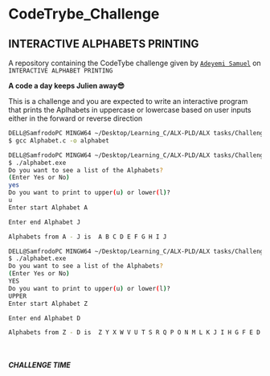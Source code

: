 # CodeTrybe_Challenge

## INTERACTIVE ALPHABETS PRINTING

A repository containing the CodeTybe challenge given by [```Adeyemi Samuel```](https://github.com/Samfrodo9) on ```INTERACTIVE ALPHABET PRINTING``` 

**A code a day keeps Julien away😎**

This is a challenge and you are expected to write an interactive program that prints the Aplhabets in uppercase or lowercase based on user inputs either in the forward or reverse direction


``` bash
DELL@SamfrodoPC MINGW64 ~/Desktop/Learning_C/ALX-PLD/ALX tasks/Challenge
$ gcc Alphabet.c -o alphabet

DELL@SamfrodoPC MINGW64 ~/Desktop/Learning_C/ALX-PLD/ALX tasks/Challenge
$ ./alphabet.exe 
Do you want to see a list of the Alphabets?
(Enter Yes or No)
yes
Do you want to print to upper(u) or lower(l)?
u
Enter start Alphabet A

Enter end Alphabet J

Alphabets from A - J is  A B C D E F G H I J 

DELL@SamfrodoPC MINGW64 ~/Desktop/Learning_C/ALX-PLD/ALX tasks/Challenge
$ ./alphabet.exe 
Do you want to see a list of the Alphabets?
(Enter Yes or No)
YES
Do you want to print to upper(u) or lower(l)?
UPPER
Enter start Alphabet Z

Enter end Alphabet D

Alphabets from Z - D is  Z Y X W V U T S R Q P O N M L K J I H G F E D




```


##### CHALLENGE TIME
